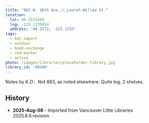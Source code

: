 ```yaml
---
title: "863 W. 16th Ave.;\_Laurel—Willow St."
location:
  lat: 49.2571569
  lng: -123.1235054
  address: '49.2572, -123.1235'
tags:
  - kml-import
  - outdoor
  - book-exchange
  - red-marker
  - active
photo: /images/libraries/placeholder-library.jpg
library_id: '00340'
---
```

Notes by K.D.:  Not 883, as noted elsewhere.
Quite big, 2 shelves.

## History
- **2025-Aug-08** - Imported from Vancouver Little Libraries 2025.8.6.revision
